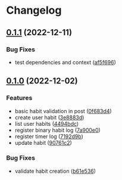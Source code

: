 # Changelog

## [0.1.1](https://github.com/allisonmachado/heatmaps/compare/v0.1.0...v0.1.1) (2022-12-11)


### Bug Fixes

* test dependencies and context ([af5f696](https://github.com/allisonmachado/heatmaps/commit/af5f696d05b3b88ed4d0ec18c5b80365e88dceaa))

## [0.1.0](https://github.com/allisonmachado/heatmaps/compare/v0.0.2...v0.1.0) (2022-12-02)


### Features

* basic habit validation in post ([0f683d4](https://github.com/allisonmachado/heatmaps/commit/0f683d4c559701b8ec6bfaf4ac9e6326a7d41ed7))
* create user habit ([3e8883d](https://github.com/allisonmachado/heatmaps/commit/3e8883d13ed337d5f28f8356d4a2e434daa1bc54))
* list user habits ([4494bdc](https://github.com/allisonmachado/heatmaps/commit/4494bdc3f8e853e001f751cb20a377ff4d7d6bb9))
* register binary habit log ([7a900e0](https://github.com/allisonmachado/heatmaps/commit/7a900e0acb7ec6d03831c6cad9de2c978446cb36))
* register timer log ([7192d9b](https://github.com/allisonmachado/heatmaps/commit/7192d9b000f3bf3e4b289844519a118c62aa7c92))
* update habit ([90761c2](https://github.com/allisonmachado/heatmaps/commit/90761c28aa3bb7f9020f4027e7afe406a0f4afc3))


### Bug Fixes

* validate habit creation ([b61e536](https://github.com/allisonmachado/heatmaps/commit/b61e5368624d2cc0b3be2fc639b1df06921853b5))
